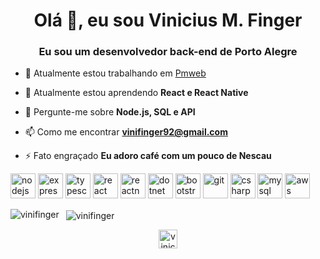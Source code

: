 <h1 align="center">Olá 👋, eu sou Vinicius M. Finger</h1>
<h3 align="center">Eu sou um desenvolvedor back-end de Porto Alegre</h3>

- 🔭 Atualmente estou trabalhando em [Pmweb](www.pmweb.com.br)

- 🌱 Atualmente estou aprendendo **React e React Native**

- 💬 Pergunte-me sobre **Node.js, SQL e API**

- 📫 Como me encontrar **vinifinger92@gmail.com**

- ⚡ Fato engraçado **Eu adoro café com um pouco de Nescau**

<p align="left">
  <img src="https://devicons.github.io/devicon/devicon.git/icons/nodejs/nodejs-plain.svg" alt="nodejs" width="40" height="40"/> 
  <img src="https://devicons.github.io/devicon/devicon.git/icons/express/express-original-wordmark.svg" alt="express" width="40" height="40"/> 
  <img src="https://devicons.github.io/devicon/devicon.git/icons/typescript/typescript-original.svg" alt="typescript" width="40" height="40"/>
  <img src="https://devicons.github.io/devicon/devicon.git/icons/react/react-original-wordmark.svg" alt="react" width="40" height="40"/> 
  <img src="https://reactnative.dev/img/header_logo.svg" alt="reactnative" width="40" height="40"/>
  <img src="https://devicons.github.io/devicon/devicon.git/icons/dot-net/dot-net-original-wordmark.svg" alt="dotnet" width="40" height="40"/> 
  <img src="https://devicons.github.io/devicon/devicon.git/icons/bootstrap/bootstrap-plain.svg" alt="bootstrap" width="40" height="40"/> 
  <img src="https://www.vectorlogo.zone/logos/git-scm/git-scm-icon.svg" alt="git" width="40" height="40"/> 
  <img src="https://devicons.github.io/devicon/devicon.git/icons/csharp/csharp-original.svg" alt="csharp" width="40" height="40"/>  
  <img src="https://devicons.github.io/devicon/devicon.git/icons/mysql/mysql-original-wordmark.svg" alt="mysql" width="40" height="40"/> 
  <img src="https://devicons.github.io/devicon/devicon.git/icons/amazonwebservices/amazonwebservices-original-wordmark.svg" alt="aws" width="40" height="40"/>
</p>
<p>
  <img align="left" src="https://github-readme-stats.vercel.app/api/top-langs/?username=vinifinger&layout=compact&hide=html" alt="vinifinger" />
</p>

<p>&nbsp;
  <img align="center" src="https://github-readme-stats.vercel.app/api?username=vinifinger&show_icons=true" alt="vinifinger" />
</p>

<p align="center">
  <a href="https://linkedin.com/in/vinicius-finger" target="blank">
    <img align="center" src="https://cdn.jsdelivr.net/npm/simple-icons@3.0.1/icons/linkedin.svg" alt="vinicius-finger" height="30" width="30" />
  </a>
</p>
